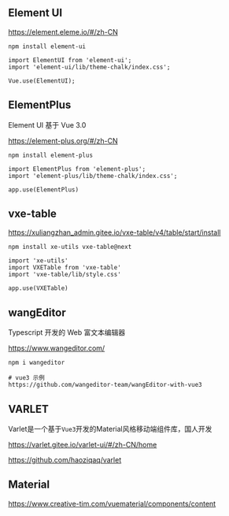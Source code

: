 ## Element UI

https://element.eleme.io/#/zh-CN

```
npm install element-ui

import ElementUI from 'element-ui';
import 'element-ui/lib/theme-chalk/index.css';

Vue.use(ElementUI);
```



## ElementPlus

Element UI 基于 Vue 3.0 

https://element-plus.org/#/zh-CN

```
npm install element-plus

import ElementPlus from 'element-plus';
import 'element-plus/lib/theme-chalk/index.css';

app.use(ElementPlus)
```



## vxe-table

https://xuliangzhan_admin.gitee.io/vxe-table/v4/table/start/install

```
npm install xe-utils vxe-table@next

import 'xe-utils'
import VXETable from 'vxe-table'
import 'vxe-table/lib/style.css'

app.use(VXETable)
```



## wangEditor

Typescript 开发的 Web 富文本编辑器

https://www.wangeditor.com/

```
npm i wangeditor

# vue3 示例
https://github.com/wangeditor-team/wangEditor-with-vue3
```



## VARLET

Varlet是一个基于`Vue3`开发的Material风格移动端组件库，国人开发

https://varlet.gitee.io/varlet-ui/#/zh-CN/home

https://github.com/haoziqaq/varlet





## Material

https://www.creative-tim.com/vuematerial/components/content